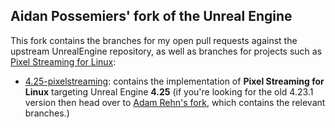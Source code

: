 ## Aidan Possemiers' fork of the Unreal Engine

This fork contains the branches for my open pull requests against the upstream UnrealEngine repository, as well as branches for projects such as [Pixel Streaming for Linux](https://adamrehn.com/articles/pixel-streaming-in-linux-containers/):

- [4.25-pixelstreaming](https://github.com/ImmortalEmperor/UnrealEngine/tree/4.25-pixelstreaming): contains the implementation of **Pixel Streaming for Linux** targeting Unreal Engine **4.25** (if you're looking for the old 4.23.1 version then head over to [Adam Rehn's fork](https://github.com/adamrehn/UnrealEngine/tree/4.23.1-pixelstreaming), which contains the relevant branches.)

